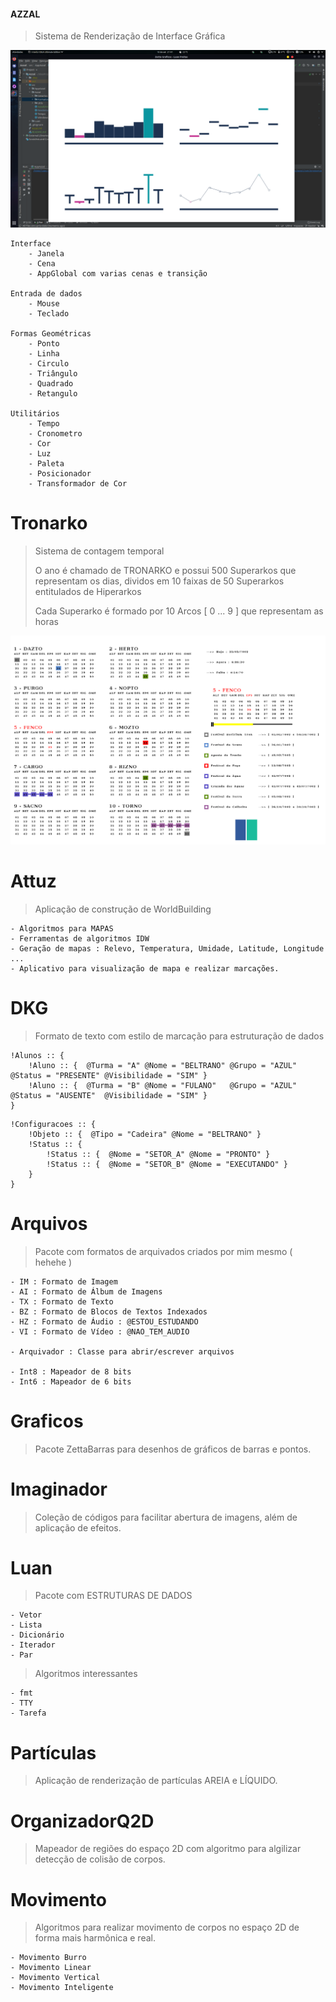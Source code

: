 #### AZZAL

> Sistema de Renderização de Interface Gráfica

![AZZAL](https://github.com/luandkg/Azzal/blob/master/res/azzal_01.png)

    Interface
        - Janela
        - Cena
        - AppGlobal com varias cenas e transição

    Entrada de dados
        - Mouse
        - Teclado
        
    Formas Geométricas
        - Ponto
        - Linha
        - Circulo
        - Triângulo
        - Quadrado
        - Retangulo
        
    Utilitários
        - Tempo
        - Cronometro
        - Cor
        - Luz
        - Paleta
        - Posicionador
        - Transformador de Cor


# Tronarko

> Sistema de contagem temporal
> 
> O ano é chamado de TRONARKO e possui 500 Superarkos que representam os dias, dividos em 10 faixas de 50 Superarkos entitulados de Hiperarkos
>
> Cada Superarko é formado por 10 Arcos [ 0 ... 9 ] que representam as horas

![TRONARKO](https://github.com/luandkg/Azzal/blob/master/res/tronarko.png)


# Attuz

> Aplicação de construção de WorldBuilding

    - Algoritmos para MAPAS
    - Ferramentas de algoritmos IDW
    - Geração de mapas : Relevo, Temperatura, Umidade, Latitude, Longitude ...
    - Aplicativo para visualização de mapa e realizar marcações.


# DKG

> Formato de texto com estilo de marcação para estruturação de dados

~~~
!Alunos :: {
    !Aluno :: {  @Turma = "A" @Nome = "BELTRANO" @Grupo = "AZUL" @Status = "PRESENTE" @Visibilidade = "SIM" }
    !Aluno :: {  @Turma = "B" @Nome = "FULANO"   @Grupo = "AZUL" @Status = "AUSENTE"  @Visibilidade = "SIM" }
}
~~~

~~~
!Configuracoes :: {
    !Objeto :: {  @Tipo = "Cadeira" @Nome = "BELTRANO" }
    !Status :: {
        !Status :: {  @Nome = "SETOR_A" @Nome = "PRONTO" }
        !Status :: {  @Nome = "SETOR_B" @Nome = "EXECUTANDO" }
    }
}
~~~

# Arquivos

> Pacote com formatos de arquivados criados por mim mesmo ( hehehe )

    - IM : Formato de Imagem
    - AI : Formato de Álbum de Imagens
    - TX : Formato de Texto
    - BZ : Formato de Blocos de Textos Indexados
    - HZ : Formato de Áudio : @ESTOU_ESTUDANDO
    - VI : Formato de Vídeo : @NAO_TEM_AUDIO

    - Arquivador : Classe para abrir/escrever arquivos

    - Int8 : Mapeador de 8 bits
    - Int6 : Mapeador de 6 bits

# Graficos

> Pacote ZettaBarras para desenhos de gráficos de barras e pontos.

# Imaginador

> Coleção de códigos para facilitar abertura de imagens, além de aplicação de efeitos.

# Luan

> Pacote com ESTRUTURAS DE DADOS

    - Vetor
    - Lista
    - Dicionário
    - Iterador
    - Par

> Algoritmos interessantes

    - fmt 
    - TTY
    - Tarefa

# Partículas

> Aplicação de renderização de partículas AREIA e LÍQUIDO.

# OrganizadorQ2D

> Mapeador de regiões do espaço 2D com algoritmo para algilizar detecção de colisão de corpos.

# Movimento

> Algoritmos para realizar movimento de corpos no espaço 2D de forma mais harmônica e real.

    - Movimento Burro
    - Movimento Linear
    - Movimento Vertical
    - Movimento Inteligente
